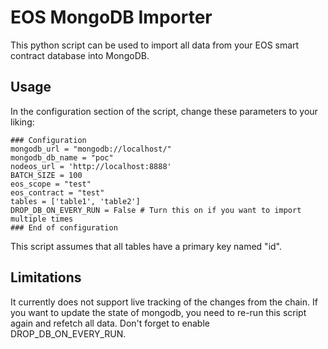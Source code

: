 # EOS MongoDB Importer

This python script can be used to import all data from your EOS smart contract database into MongoDB.

## Usage
In the configuration section of the script, change these parameters to your liking:
```
### Configuration
mongodb_url = "mongodb://localhost/"
mongodb_db_name = "poc"
nodeos_url = 'http://localhost:8888'
BATCH_SIZE = 100
eos_scope = "test"
eos_contract = "test"
tables = ['table1', 'table2']
DROP_DB_ON_EVERY_RUN = False # Turn this on if you want to import multiple times
### End of configuration
```
This script assumes that all tables have a primary key named "id".

## Limitations
It currently does not support live tracking of the changes from the chain. If you want to update the state of mongodb, you need to re-run this script again and refetch all data. Don't forget to enable DROP_DB_ON_EVERY_RUN.
